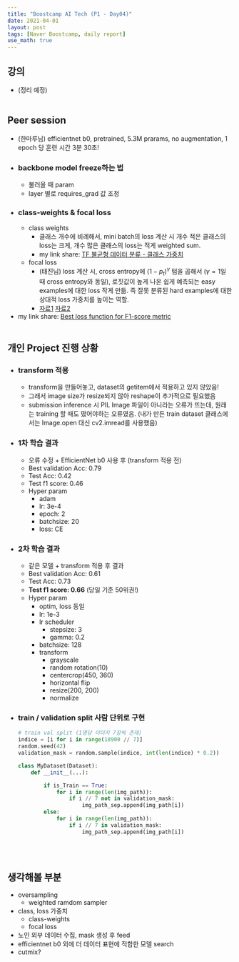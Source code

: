 ```yaml
---
title: "Boostcamp AI Tech (P1 - Day04)"
date: 2021-04-01
layout: post
tags: [Naver Boostcamp, daily report]
use_math: true
---
```


## 강의
* (정리 예정)
<br><br>

## Peer session
* (한마루님) efficientnet b0, pretrained, 5.3M prarams, no augmentation, 1 epoch 당 훈련 시간 3분 30초!
* ### backbone model freeze하는 법
    * 불러올 때 param
    * layer 별로 requires_grad 값 조정
* ### class-weights & focal loss
    * class weights
        * 클래스 개수에 비례해서, mini batch의 loss 계산 시 개수 적은 클래스의 loss는 크게, 개수 많은 클래스의 loss는 적게 weighted sum.
        * my link share: [TF 불균형 데이터 분류 - 클래스 가중치](https://www.tensorflow.org/tutorials/structured_data/imbalanced_data#%ED%81%B4%EB%9E%98%EC%8A%A4_%EA%B0%80%EC%A4%91%EC%B9%98)
    * focal loss
        * (태진님) loss 계산 시, cross entropy에 $(1 - p_t)^\gamma$ 텀을 곱해서 ($\gamma = 1$일 때 cross entropy와 동일), 로짓값이 높게 나온 쉽게 예측되는 easy examples에 대한 loss 작게 만듦. 즉 잘못 분류된 hard examples에 대한 상대적 loss 가중치를 높이는 역할.
        * [자료1](https://ropiens.tistory.com/83) [자료2](https://www.slideshare.net/ssuser06e0c5/focal-loss-detection-classification)
* my link share: [Best loss function for F1-score metric](https://www.kaggle.com/rejpalcz/best-loss-function-for-f1-score-metric)
<br><br>

## 개인 Project 진행 상황
* ### transform 적용
    * transform을 만들어놓고, dataset의 getitem에서 적용하고 있지 않았음!
    * 그래서 image size가 resize되지 않아 reshape이 추가적으로 필요했음
    * submission inference 시 PIL Image 파일이 아니라는 오류가 뜨는데, 원래는 training 할 때도 떴어야하는 오류였음. (내가 만든 train dataset 클래스에서는 Image.open 대신 cv2.imread를 사용했음)
* ### 1차 학습 결과
    * 오류 수정 + EfficientNet b0 사용 후 (transform 적용 전)
    * Best validation Acc: 0.79
    * Test Acc: 0.42
    * Test f1 score: 0.46
    * Hyper param
        * adam
        * lr: 3e-4
        * epoch: 2
        * batchsize: 20
        * loss: CE
* ### 2차 학습 결과
    * 같은 모델 + transform 적용 후 결과
    * Best validation Acc: 0.61
    * Test Acc: 0.73
    * **Test f1 score: 0.66** (당일 기준 50위권!)
    * Hyper param
        * optim, loss 동일
        * lr: 1e-3
        * lr scheduler
            * stepsize: 3
            * gamma: 0.2
        * batchsize: 128
        * transform
            * grayscale
            * random rotation(10)
            * centercrop(450, 360)
            * horizontal flip
            * resize(200, 200)
            * normalize
* ### train / validation split 사람 단위로 구현
    ```python
    # train val split (1명당 이미지 7장씩 존재)
    indice = [i for i in range(18900 // 7)]
    random.seed(42)
    validation_mask = random.sample(indice, int(len(indice) * 0.2))

    class MyDataset(Dataset):
        def __init__(...):

            if is_Train == True:
                for i in range(len(img_path)):
                    if i // 7 not in validation_mask:
                        img_path_sep.append(img_path[i])
            else:
                for i in range(len(img_path)):
                    if i // 7 in validation_mask:
                        img_path_sep.append(img_path[i])
    ```
<br><br>

## 생각해볼 부분
* oversampling
    * weighted ramdom sampler
* class, loss 가중치
    * class-weights
    * focal loss
* 노인 외부 데이터 수집, mask 생성 후 feed
* efficientnet b0 외에 더 데이터 표현에 적합한 모델 search
* cutmix?
<br><br>